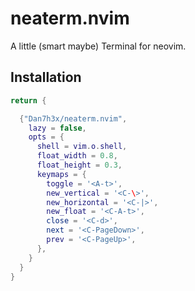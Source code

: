 # neaterm.nvim

A little (smart maybe) Terminal for neovim.

## Installation

```lua
return {

  {"Dan7h3x/neaterm.nvim",
    lazy = false,
    opts = {
      shell = vim.o.shell,
      float_width = 0.8,
      float_height = 0.3,
      keymaps = {
        toggle = '<A-t>',
        new_vertical = '<C-\>',
        new_horizontal = '<C-|>',
        new_float = '<C-A-t>',
        close = '<C-d>',
        next = '<C-PageDown>',
        prev = '<C-PageUp>',
      },
    }
  }
}
```
